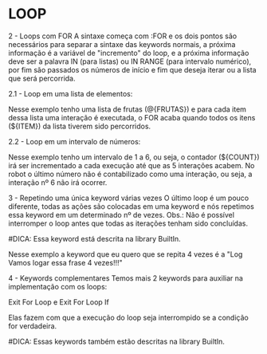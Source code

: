 # LOOP

2 - Loops com FOR
A sintaxe começa com :FOR e os dois pontos são necessários para separar a sintaxe das keywords normais, a próxima informação é a variável de "incremento" do loop, e a próxima informação deve ser a palavra IN (para listas) ou IN RANGE (para intervalo numérico), por fim são passados os números de início e fim que deseja iterar ou a lista que será percorrida.

2.1 - Loop em uma lista de elementos:


Nesse exemplo tenho uma lista de frutas (@{FRUTAS}) e para cada item dessa lista uma interação é executada, o FOR acaba quando todos os itens (${ITEM}) da lista tiverem sido percorridos.

2.2 - Loop em um intervalo de números:


Nesse exemplo tenho um intervalo de 1 a 6, ou seja, o contador (${COUNT}) irá ser incrementado a cada execução até que as 5 interações acabem. No robot o último número não é contabilizado como uma interação, ou seja, a interação nº 6 não irá ocorrer.


3 - Repetindo uma única keyword várias vezes
O último loop é um pouco diferente, todas as ações são colocadas em uma keyword e nós repetimos essa keyword em um determinado nº de vezes. Obs.: Não é possível interromper o loop antes que todas as iterações tenham sido concluídas.   

#DICA: Essa keyword está descrita na library BuiltIn.



Nesse exemplo a keyword que eu quero que se repita 4 vezes é a "Log     Vamos logar essa frase 4 vezes!!!"

4 - Keywords complementares
Temos mais 2 keywords para auxiliar na implementação com os loops:

Exit For Loop e Exit For Loop If

Elas fazem com que a execução do loop seja interrompido se a condição for verdadeira.

#DICA: Essas keywords também estão descritas na library BuiltIn.




